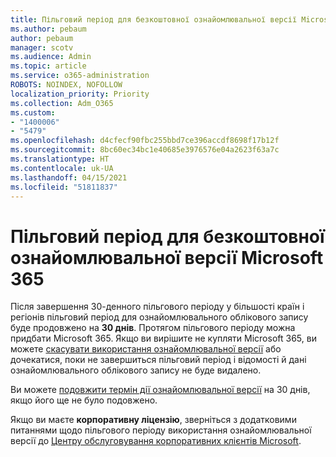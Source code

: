 ```yaml
---
title: Пільговий період для безкоштовної ознайомлювальної версії Microsoft 365
ms.author: pebaum
author: pebaum
manager: scotv
ms.audience: Admin
ms.topic: article
ms.service: o365-administration
ROBOTS: NOINDEX, NOFOLLOW
localization_priority: Priority
ms.collection: Adm_O365
ms.custom:
- "1400006"
- "5479"
ms.openlocfilehash: d4cfecf90fbc255bbd7ce396accdf8698f17b12f
ms.sourcegitcommit: 8bc60ec34bc1e40685e3976576e04a2623f63a7c
ms.translationtype: HT
ms.contentlocale: uk-UA
ms.lasthandoff: 04/15/2021
ms.locfileid: "51811837"
---
```

# <a name="grace-period-for-microsoft-365-free-trial"></a>Пільговий період для безкоштовної ознайомлювальної версії Microsoft 365

Після завершення 30-денного пільгового періоду у більшості країн і регіонів пільговий період для ознайомлювального облікового запису буде продовжено на **30 днів**. Протягом пільгового періоду можна придбати Microsoft 365. Якщо ви вирішите не купляти Microsoft 365, ви можете [скасувати використання ознайомлювальної версії](https://docs.microsoft.com/microsoft-365/commerce/subscriptions/cancel-your-subscription?view=o365-worldwide) або дочекатися, поки не завершиться пільговий період і відомості й дані ознайомлювального облікового запису не буде видалено.

Ви можете [подовжити термін дії ознайомлювальної версії](https://docs.microsoft.com/microsoft-365/commerce/extend-your-trial) на 30 днів, якщо його ще не було подовжено.

Якщо ви маєте **корпоративну ліцензію**, зверніться з додатковими питаннями щодо пільгового періоду використання ознайомлювальної версії до [Центру обслуговування корпоративних клієнтів Microsoft](https://support.microsoft.com/help/4471406/how-to-contact-the-microsoft-volume-licensing-service-center).
